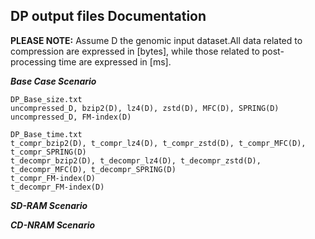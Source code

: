 ## DP output files Documentation

**PLEASE NOTE:** Assume D the genomic input dataset.All data related to compression are expressed in [bytes], while those related to post-processing time are expressed in [ms].

***Base Case Scenario***

```
DP_Base_size.txt
uncompressed_D, bzip2(D), lz4(D), zstd(D), MFC(D), SPRING(D)
uncompressed_D, FM-index(D)

DP_Base_time.txt
t_compr_bzip2(D), t_compr_lz4(D), t_compr_zstd(D), t_compr_MFC(D), t_compr_SPRING(D)
t_decompr_bzip2(D), t_decompr_lz4(D), t_decompr_zstd(D), t_decompr_MFC(D), t_decompr_SPRING(D)
t_compr_FM-index(D)
t_decompr_FM-index(D)
```


***SD-RAM Scenario***




***CD-NRAM Scenario***
